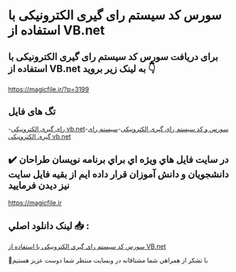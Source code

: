 # سورس کد سیستم رای گیری الکترونیکی با استفاده از VB.net

## برای دریافت سورس کد سیستم رای گیری الکترونیکی با استفاده از VB.net به لینک زیر بروید 👇

https://magicfile.ir/?p=3199

## تگ های فایل

-[رای گیری الکترونیکی vb.net](https://magicfile.ir/product/%d8%b3%d9%88%d8%b1%d8%b3-%da%a9%d8%af-%d8%b3%db%8c%d8%b3%d8%aa%d9%85-%d8%b1%d8%a7%db%8c-%da%af%db%8c%d8%b1%db%8c-%d8%a7%d9%84%da%a9%d8%aa%d8%b1%d9%88%d9%86%db%8c%da%a9%db%8c-%d8%a8%d8%a7-%d8%a7%d8%b3%d8%aa%d9%81%d8%a7%d8%af%d9%87-%d8%a7%d8%b2-vbnet/)-[سورس و کد سیستم رای گیری الکترونیکی](https://magicfile.ir/product/%d8%b3%d9%88%d8%b1%d8%b3-%da%a9%d8%af-%d8%b3%db%8c%d8%b3%d8%aa%d9%85-%d8%b1%d8%a7%db%8c-%da%af%db%8c%d8%b1%db%8c-%d8%a7%d9%84%da%a9%d8%aa%d8%b1%d9%88%d9%86%db%8c%da%a9%db%8c-%d8%a8%d8%a7-%d8%a7%d8%b3%d8%aa%d9%81%d8%a7%d8%af%d9%87-%d8%a7%d8%b2-vbnet/)-[سیستم رای گیری الکترونیکی vb.net](https://magicfile.ir/product/%d8%b3%d9%88%d8%b1%d8%b3-%da%a9%d8%af-%d8%b3%db%8c%d8%b3%d8%aa%d9%85-%d8%b1%d8%a7%db%8c-%da%af%db%8c%d8%b1%db%8c-%d8%a7%d9%84%da%a9%d8%aa%d8%b1%d9%88%d9%86%db%8c%da%a9%db%8c-%d8%a8%d8%a7-%d8%a7%d8%b3%d8%aa%d9%81%d8%a7%d8%af%d9%87-%d8%a7%d8%b2-vbnet/)

## ✔️ در سايت فايل هاي ويژه اي براي برنامه نويسان طراحان دانشجويان و دانش آموزان قرار داده ايم از بقيه فايل سايت نيز ديدن فرماييد

https://magicfile.ir


## لينک دانلود اصلي 📥 :

[سورس کد سیستم رای گیری الکترونیکی با استفاده از VB.net](https://magicfile.ir/product/%d8%b3%d9%88%d8%b1%d8%b3-%da%a9%d8%af-%d8%b3%db%8c%d8%b3%d8%aa%d9%85-%d8%b1%d8%a7%db%8c-%da%af%db%8c%d8%b1%db%8c-%d8%a7%d9%84%da%a9%d8%aa%d8%b1%d9%88%d9%86%db%8c%da%a9%db%8c-%d8%a8%d8%a7-%d8%a7%d8%b3%d8%aa%d9%81%d8%a7%d8%af%d9%87-%d8%a7%d8%b2-vbnet/) 


🙏با تشکر از همراهي شما مشتاقانه در وبسایت منتظر شما دوست عزیز هستیم

